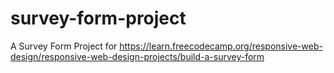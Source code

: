 # survey-form-project
A Survey Form Project for https://learn.freecodecamp.org/responsive-web-design/responsive-web-design-projects/build-a-survey-form
